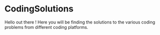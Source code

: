 # CodingSolutions
Hello out there ! Here you will be finding the solutions to the various coding problems from different coding platforms.
